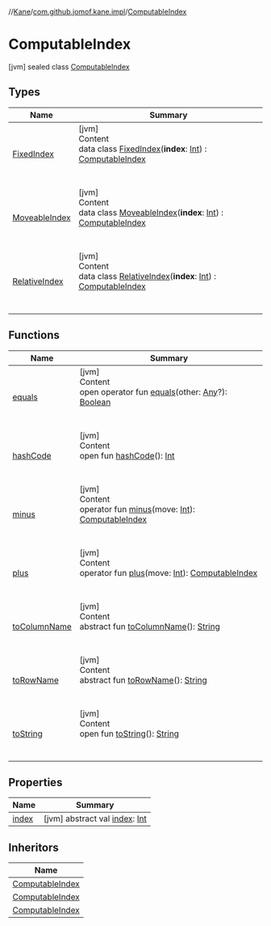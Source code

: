 //[Kane](../../index.md)/[com.github.jomof.kane.impl](../index.md)/[ComputableIndex](index.md)



# ComputableIndex  
 [jvm] sealed class [ComputableIndex](index.md)   


## Types  
  
|  Name|  Summary| 
|---|---|
| <a name="com.github.jomof.kane.impl/ComputableIndex.FixedIndex///PointingToDeclaration/"></a>[FixedIndex](-fixed-index/index.md)| <a name="com.github.jomof.kane.impl/ComputableIndex.FixedIndex///PointingToDeclaration/"></a>[jvm]  <br>Content  <br>data class [FixedIndex](-fixed-index/index.md)(**index**: [Int](https://kotlinlang.org/api/latest/jvm/stdlib/kotlin/-int/index.html)) : [ComputableIndex](index.md)  <br><br><br>
| <a name="com.github.jomof.kane.impl/ComputableIndex.MoveableIndex///PointingToDeclaration/"></a>[MoveableIndex](-moveable-index/index.md)| <a name="com.github.jomof.kane.impl/ComputableIndex.MoveableIndex///PointingToDeclaration/"></a>[jvm]  <br>Content  <br>data class [MoveableIndex](-moveable-index/index.md)(**index**: [Int](https://kotlinlang.org/api/latest/jvm/stdlib/kotlin/-int/index.html)) : [ComputableIndex](index.md)  <br><br><br>
| <a name="com.github.jomof.kane.impl/ComputableIndex.RelativeIndex///PointingToDeclaration/"></a>[RelativeIndex](-relative-index/index.md)| <a name="com.github.jomof.kane.impl/ComputableIndex.RelativeIndex///PointingToDeclaration/"></a>[jvm]  <br>Content  <br>data class [RelativeIndex](-relative-index/index.md)(**index**: [Int](https://kotlinlang.org/api/latest/jvm/stdlib/kotlin/-int/index.html)) : [ComputableIndex](index.md)  <br><br><br>


## Functions  
  
|  Name|  Summary| 
|---|---|
| <a name="kotlin/Any/equals/#kotlin.Any?/PointingToDeclaration/"></a>[equals](../../com.github.jomof.kane.impl.visitor/-difference-visitor/index.md#%5Bkotlin%2FAny%2Fequals%2F%23kotlin.Any%3F%2FPointingToDeclaration%2F%5D%2FFunctions%2F-1137976118)| <a name="kotlin/Any/equals/#kotlin.Any?/PointingToDeclaration/"></a>[jvm]  <br>Content  <br>open operator fun [equals](../../com.github.jomof.kane.impl.visitor/-difference-visitor/index.md#%5Bkotlin%2FAny%2Fequals%2F%23kotlin.Any%3F%2FPointingToDeclaration%2F%5D%2FFunctions%2F-1137976118)(other: [Any](https://kotlinlang.org/api/latest/jvm/stdlib/kotlin/-any/index.html)?): [Boolean](https://kotlinlang.org/api/latest/jvm/stdlib/kotlin/-boolean/index.html)  <br><br><br>
| <a name="kotlin/Any/hashCode/#/PointingToDeclaration/"></a>[hashCode](../../com.github.jomof.kane.impl.visitor/-difference-visitor/index.md#%5Bkotlin%2FAny%2FhashCode%2F%23%2FPointingToDeclaration%2F%5D%2FFunctions%2F-1137976118)| <a name="kotlin/Any/hashCode/#/PointingToDeclaration/"></a>[jvm]  <br>Content  <br>open fun [hashCode](../../com.github.jomof.kane.impl.visitor/-difference-visitor/index.md#%5Bkotlin%2FAny%2FhashCode%2F%23%2FPointingToDeclaration%2F%5D%2FFunctions%2F-1137976118)(): [Int](https://kotlinlang.org/api/latest/jvm/stdlib/kotlin/-int/index.html)  <br><br><br>
| <a name="com.github.jomof.kane.impl/ComputableIndex/minus/#kotlin.Int/PointingToDeclaration/"></a>[minus](minus.md)| <a name="com.github.jomof.kane.impl/ComputableIndex/minus/#kotlin.Int/PointingToDeclaration/"></a>[jvm]  <br>Content  <br>operator fun [minus](minus.md)(move: [Int](https://kotlinlang.org/api/latest/jvm/stdlib/kotlin/-int/index.html)): [ComputableIndex](index.md)  <br><br><br>
| <a name="com.github.jomof.kane.impl/ComputableIndex/plus/#kotlin.Int/PointingToDeclaration/"></a>[plus](plus.md)| <a name="com.github.jomof.kane.impl/ComputableIndex/plus/#kotlin.Int/PointingToDeclaration/"></a>[jvm]  <br>Content  <br>operator fun [plus](plus.md)(move: [Int](https://kotlinlang.org/api/latest/jvm/stdlib/kotlin/-int/index.html)): [ComputableIndex](index.md)  <br><br><br>
| <a name="com.github.jomof.kane.impl/ComputableIndex/toColumnName/#/PointingToDeclaration/"></a>[toColumnName](to-column-name.md)| <a name="com.github.jomof.kane.impl/ComputableIndex/toColumnName/#/PointingToDeclaration/"></a>[jvm]  <br>Content  <br>abstract fun [toColumnName](to-column-name.md)(): [String](https://kotlinlang.org/api/latest/jvm/stdlib/kotlin/-string/index.html)  <br><br><br>
| <a name="com.github.jomof.kane.impl/ComputableIndex/toRowName/#/PointingToDeclaration/"></a>[toRowName](to-row-name.md)| <a name="com.github.jomof.kane.impl/ComputableIndex/toRowName/#/PointingToDeclaration/"></a>[jvm]  <br>Content  <br>abstract fun [toRowName](to-row-name.md)(): [String](https://kotlinlang.org/api/latest/jvm/stdlib/kotlin/-string/index.html)  <br><br><br>
| <a name="kotlin/Any/toString/#/PointingToDeclaration/"></a>[toString](../../com.github.jomof.kane.impl.visitor/-difference-visitor/index.md#%5Bkotlin%2FAny%2FtoString%2F%23%2FPointingToDeclaration%2F%5D%2FFunctions%2F-1137976118)| <a name="kotlin/Any/toString/#/PointingToDeclaration/"></a>[jvm]  <br>Content  <br>open fun [toString](../../com.github.jomof.kane.impl.visitor/-difference-visitor/index.md#%5Bkotlin%2FAny%2FtoString%2F%23%2FPointingToDeclaration%2F%5D%2FFunctions%2F-1137976118)(): [String](https://kotlinlang.org/api/latest/jvm/stdlib/kotlin/-string/index.html)  <br><br><br>


## Properties  
  
|  Name|  Summary| 
|---|---|
| <a name="com.github.jomof.kane.impl/ComputableIndex/index/#/PointingToDeclaration/"></a>[index](--index--.md)| <a name="com.github.jomof.kane.impl/ComputableIndex/index/#/PointingToDeclaration/"></a> [jvm] abstract val [index](--index--.md): [Int](https://kotlinlang.org/api/latest/jvm/stdlib/kotlin/-int/index.html)   <br>


## Inheritors  
  
|  Name| 
|---|
| <a name="com.github.jomof.kane.impl/ComputableIndex.FixedIndex///PointingToDeclaration/"></a>[ComputableIndex](-fixed-index/index.md)
| <a name="com.github.jomof.kane.impl/ComputableIndex.MoveableIndex///PointingToDeclaration/"></a>[ComputableIndex](-moveable-index/index.md)
| <a name="com.github.jomof.kane.impl/ComputableIndex.RelativeIndex///PointingToDeclaration/"></a>[ComputableIndex](-relative-index/index.md)

